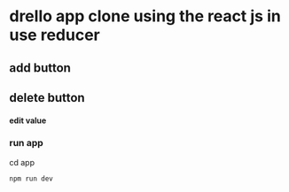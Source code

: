 
# drello app clone using the react js in use reducer
## add button
## delete button 
#### edit value
### run app 

cd app

```
npm run dev 
```
